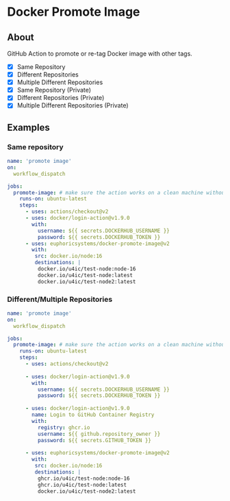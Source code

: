 # Docker Promote Image

## About

GitHub Action to promote or re-tag Docker image with other tags.

- [x] Same Repository
- [x] Different Repositories
- [x] Multiple Different Repositories
- [x] Same Repository (Private)
- [x] Different Repositories (Private)
- [x] Multiple Different Repositories (Private)

## Examples

### Same repository

```yaml
name: 'promote image'
on: 
  workflow_dispatch

jobs:
  promote-image: # make sure the action works on a clean machine without building
    runs-on: ubuntu-latest
    steps:
      - uses: actions/checkout@v2
      - uses: docker/login-action@v1.9.0
        with:
          username: ${{ secrets.DOCKERHUB_USERNAME }}
          password: ${{ secrets.DOCKERHUB_TOKEN }}
      - uses: euphoricsystems/docker-promote-image@v2
        with:
         src: docker.io/node:16
         destinations: |
          docker.io/u4ic/test-node:node-16
          docker.io/u4ic/test-node:latest
          docker.io/u4ic/test-node2:latest


```

### Different/Multiple Repositories

```yaml
name: 'promote image'
on: 
  workflow_dispatch

jobs:
  promote-image: # make sure the action works on a clean machine without building
    runs-on: ubuntu-latest
    steps:
      - uses: actions/checkout@v2
      
      - uses: docker/login-action@v1.9.0
        with:
          username: ${{ secrets.DOCKERHUB_USERNAME }}
          password: ${{ secrets.DOCKERHUB_TOKEN }}
      
      - uses: docker/login-action@v1.9.0
        name: Login to GitHub Container Registry        
        with:
          registry: ghcr.io
          username: ${{ github.repository_owner }}
          password: ${{ secrets.GITHUB_TOKEN }}
      
      - uses: euphoricsystems/docker-promote-image@v2
        with:
         src: docker.io/node:16
         destinations: |
          ghcr.io/u4ic/test-node:node-16
          ghcr.io/u4ic/test-node:latest
          docker.io/u4ic/test-node2:latest


```
